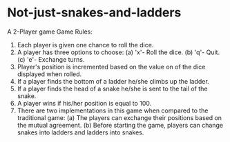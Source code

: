 # Not-just-snakes-and-ladders
A 2-Player game
Game Rules:
1. Each player is given one chance to roll the dice.
2. A player has three options to choose:
	(a) 'x'- Roll the dice.
	(b) 'q'- Quit.
	(c) 'e'- Exchange turns.
3. Player's position is incremented based on the value on of the dice displayed when rolled.
4. If a player finds the bottom of a ladder he/she climbs up the ladder.
5. If a player finds the head of a snake he/she is sent to the tail of the snake.
6. A player wins if his/her position is equal to 100.
7. There are two implementations in this game when compared to the traditional game:
	(a) The players can exchange their positions based on the mutual agreement.
	(b) Before starting the game, players can change snakes into ladders and ladders into snakes.

